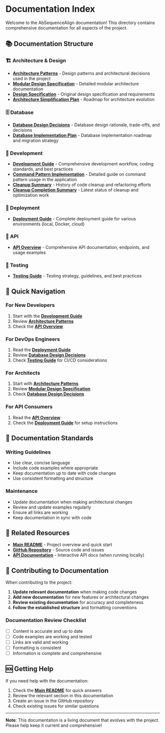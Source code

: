 # Documentation Index

Welcome to the AbSequenceAlign documentation! This directory contains comprehensive documentation for all aspects of the project.

## 📚 Documentation Structure

### 🏗️ Architecture & Design
- **[Architecture Patterns](./architecture/ARCHITECTURE_PATTERNS.md)** - Design patterns and architectural decisions used in the project
- **[Modular Design Specification](./architecture/MODULAR_DESIGN_SPEC.md)** - Detailed modular architecture documentation
- **[Design Specification](./architecture/Design_spec.md)** - Original design specification and requirements
- **[Architecture Simplification Plan](./architecture/ARCHITECTURE_SIMPLIFICATION_PLAN.md)** - Roadmap for architecture evolution

### 🗄️ Database
- **[Database Design Decisions](./database/DATABASE_DESIGN_DECISIONS.md)** - Database design rationale, trade-offs, and decisions
- **[Database Implementation Plan](./database/DATABASE_IMPLEMENTATION_PLAN.md)** - Database implementation roadmap and migration strategy

### 🔧 Development
- **[Development Guide](./development/DEVELOPMENT_GUIDE.md)** - Comprehensive development workflow, coding standards, and best practices
- **[Command Pattern Implementation](./development/COMMAND_PATTERN_IMPLEMENTATION.md)** - Detailed guide on command pattern usage in the application
- **[Cleanup Summary](./development/CLEANUP_SUMMARY.md)** - History of code cleanup and refactoring efforts
- **[Cleanup Completion Summary](./development/CLEANUP_COMPLETION_SUMMARY.md)** - Latest status of cleanup and optimization work

### 🚀 Deployment
- **[Deployment Guide](./deployment/DEPLOYMENT_GUIDE.md)** - Complete deployment guide for various environments (local, Docker, cloud)

### 🔌 API
- **[API Overview](./api/API_OVERVIEW.md)** - Comprehensive API documentation, endpoints, and usage examples

### 🧪 Testing
- **[Testing Guide](./testing/TESTING.md)** - Testing strategy, guidelines, and best practices

## 🎯 Quick Navigation

### For New Developers
1. Start with the **[Development Guide](./development/DEVELOPMENT_GUIDE.md)**
2. Review **[Architecture Patterns](./architecture/ARCHITECTURE_PATTERNS.md)**
3. Check the **[API Overview](./api/API_OVERVIEW.md)**

### For DevOps Engineers
1. Read the **[Deployment Guide](./deployment/DEPLOYMENT_GUIDE.md)**
2. Review **[Database Design Decisions](./database/DATABASE_DESIGN_DECISIONS.md)**
3. Check **[Testing Guide](./testing/TESTING.md)** for CI/CD considerations

### For Architects
1. Start with **[Architecture Patterns](./architecture/ARCHITECTURE_PATTERNS.md)**
2. Review **[Modular Design Specification](./architecture/MODULAR_DESIGN_SPEC.md)**
3. Check **[Database Design Decisions](./database/DATABASE_DESIGN_DECISIONS.md)**

### For API Consumers
1. Read the **[API Overview](./api/API_OVERVIEW.md)**
2. Check the **[Deployment Guide](./deployment/DEPLOYMENT_GUIDE.md)** for setup instructions

## 📖 Documentation Standards

### Writing Guidelines
- Use clear, concise language
- Include code examples where appropriate
- Keep documentation up to date with code changes
- Use consistent formatting and structure

### Maintenance
- Update documentation when making architectural changes
- Review and update examples regularly
- Ensure all links are working
- Keep documentation in sync with code

## 🔗 Related Resources

- **[Main README](../README.md)** - Project overview and quick start
- **[GitHub Repository](https://github.com/maquino1985/AbSequenceAlign)** - Source code and issues
- **[API Documentation](http://localhost:8000/docs)** - Interactive API docs (when running locally)

## 📝 Contributing to Documentation

When contributing to the project:

1. **Update relevant documentation** when making code changes
2. **Add new documentation** for new features or architectural changes
3. **Review existing documentation** for accuracy and completeness
4. **Follow the established structure** and formatting conventions

### Documentation Review Checklist
- [ ] Content is accurate and up to date
- [ ] Code examples are working and tested
- [ ] Links are valid and working
- [ ] Formatting is consistent
- [ ] Information is complete and comprehensive

## 🆘 Getting Help

If you need help with the documentation:

1. Check the **[Main README](../README.md)** for quick answers
2. Review the relevant section in this documentation
3. Create an issue in the GitHub repository
4. Check existing issues for similar questions

---

**Note**: This documentation is a living document that evolves with the project. Please help keep it current and comprehensive!
